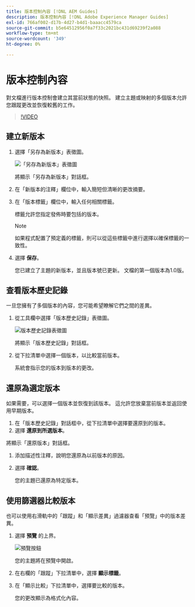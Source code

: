 ```yaml
---
title: 版本控制內容 [!DNL AEM Guides]
description: 版本控制內容 [!DNL Adobe Experience Manager Guides]
exl-id: 766af002-d17b-4d27-b4d1-baaacc4579ca
source-git-commit: b5e64512956f0a7f33c2021bc431d69239f2a088
workflow-type: tm+mt
source-wordcount: '349'
ht-degree: 0%

---
```


# 版本控制內容

對文檔進行版本控制會建立其當前狀態的快照。 建立主題或映射的多個版本允許您跟蹤更改並恢復較舊的工作。

>[!VIDEO](https://video.tv.adobe.com/v/336724?quality=12&learn=on)

## 建立新版本

1. 選擇「另存為新版本」表徵圖。

   ![「另存為新版本」表徵圖](images/common/save-as-new-version.png)

   將顯示「另存為新版本」對話框。

1. 在「新版本的注釋」欄位中，輸入簡短但清晰的更改摘要。
1. 在「版本標籤」欄位中，輸入任何相關標籤。

   標籤允許您指定發佈時要包括的版本。

   >[!NOTE]
   > 
   > 如果程式配置了預定義的標籤，則可以從這些標籤中進行選擇以確保標籤的一致性。
1. 選擇 **保存**。

   您已建立了主題的新版本，並且版本號已更新。 文檔的第一個版本為1.0版。

## 查看版本歷史記錄

一旦您擁有了多個版本的內容，您可能希望瞭解它們之間的差異。

1. 從工具欄中選擇「版本歷史記錄」表徵圖。

   ![版本歷史記錄表徵圖](images/lesson-7/version-history.png)

   將顯示「版本歷史記錄」對話框。

1. 從下拉清單中選擇一個版本，以比較當前版本。

   系統會指示您的版本到版本的更改。

## 還原為選定版本

如果需要，可以選擇一個版本並恢復到該版本。 這允許您放棄當前版本並返回使用早期版本。

1. 在「版本歷史記錄」對話框中，從下拉清單中選擇要還原到的版本。
1. 選擇 **還原到所選版本**。

將顯示「還原版本」對話框。

1. 添加描述性注釋，說明您還原為以前版本的原因。
1. 選擇 **確認**。

   您的主題已還原為特定版本。

## 使用篩選器比較版本

也可以使用右滑軌中的「跟蹤」和「顯示差異」過濾器查看「預覽」中的版本差異。

1. 選擇 **預覽** 的上界。

   ![預覽按鈕](images/common/select-preview.png)

   您的主題將在預覽中開啟。

1. 在右欄的「跟蹤」下拉清單中，選擇 **顯示標籤**。
1. 在「顯示比較」下拉清單中，選擇要比較的版本。

   您的更改顯示為格式化內容。
